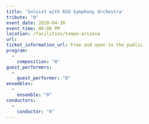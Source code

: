 ```yaml
---
title: 'Soloist with ASU Symphony Orchestra'
tribute: "0"
event_date: 2010-04-30
event_time: 08:00 PM
location: /facilities/tempe-arizona
url: 
ticket_information_url: Free and open to the public
program: 
  -
    composition: "0"
guest_performers: 
  -
    guest_performer: "0"
ensembles: 
  -
    ensemble: "0"
conductors: 
  -
    conductor: "0"
---
```

